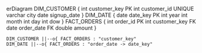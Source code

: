 erDiagram
    DIM_CUSTOMER {
      int customer_key PK
      int customer_id UNIQUE
      varchar city
      date signup_date
    }
    DIM_DATE {
      date date_key PK
      int year
      int month
      int day
      int dow
    }
    FACT_ORDERS {
      int order_id PK
      int customer_key FK
      date order_date FK
      double amount
    }

    DIM_CUSTOMER ||--o{ FACT_ORDERS : "customer_key"
    DIM_DATE ||--o{ FACT_ORDERS : "order_date -> date_key"
